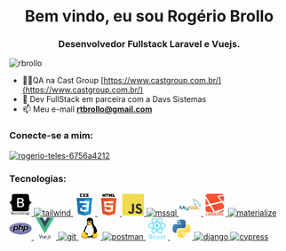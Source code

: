 <h1 align="center">Bem vindo, eu sou Rogério Brollo</h1>
<h3 align="center">Desenvolvedor Fullstack Laravel e Vuejs.</h3>

<p align="left">
  <img
    src="https://komarev.com/ghpvc/?username=rbrollo&label=Profile%20views&color=0e75b6&style=flat"
    alt="rbrollo"
  />
</p>

- 👨‍💻QA na Cast Group
[https://www.castgroup.com.br/](https://www.castgroup.com.br/)
- 🤝 Dev
FullStack em parceira com a Davs Sistemas
- 📫 Meu e-mail **rtbrollo@gmail.com**

<h3 align="left">Conecte-se a mim:</h3>
<p align="left">
  <a href="https://linkedin.com/in/rogerio-teles-6756a4212" rel="nofollow"
    ><img
      align="center"
      src="https://raw.githubusercontent.com/rahuldkjain/github-profile-readme-generator/master/src/images/icons/Social/linked-in-alt.svg"
      alt="rogerio-teles-6756a4212"
      height="30"
      width="40"
      style="max-width: 100%"
  /></a>
</p>

<h3 align="left">Tecnologias:</h3>
<p align="left">
  <a href="https://getbootstrap.com" rel="nofollow" target="_blank">
    <img
      src="https://raw.githubusercontent.com/devicons/devicon/master/icons/bootstrap/bootstrap-plain-wordmark.svg"
      alt="bootstrap"
      width="40"
      height="40"
      style="max-width: 100%"
    />
  </a>
  <a href="https://tailwindcss.com/" target="_blank" rel="noreferrer">
    <img
      src="https://www.vectorlogo.zone/logos/tailwindcss/tailwindcss-icon.svg"
      alt="tailwind"
      width="40"
      height="40"
    />
  </a>
  <a href="https://www.w3schools.com/css/" rel="nofollow" target="_blank">
    <img
      src="https://raw.githubusercontent.com/devicons/devicon/master/icons/css3/css3-original-wordmark.svg"
      alt="css3"
      width="40"
      height="40"
      style="max-width: 100%"
    />
  </a>
  <a href="https://www.w3.org/html/" rel="nofollow" target="_blank">
    <img
      src="https://raw.githubusercontent.com/devicons/devicon/master/icons/html5/html5-original-wordmark.svg"
      alt="html5"
      width="40"
      height="40"
      style="max-width: 100%"
    />
  </a>
  <a
    href="https://developer.mozilla.org/en-US/docs/Web/JavaScript"
    rel="nofollow"
    target="_blank"
  >
    <img
      src="https://raw.githubusercontent.com/devicons/devicon/master/icons/javascript/javascript-original.svg"
      alt="javascript"
      width="40"
      height="40"
      style="max-width: 100%"
    />
  </a>
  <a
    href="https://www.microsoft.com/en-us/sql-server"
    rel="nofollow"
    target="_blank"
  >
    <img
      src="https://camo.githubusercontent.com/42dfd0950d93092d82d677877fe87d5bab1e2acccc1110bf0f9dd755988ccb7e/68747470733a2f2f7777772e7376677265706f2e636f6d2f73686f772f3330333232392f6d6963726f736f66742d73716c2d7365727665722d6c6f676f2e737667"
      alt="mssql"
      width="40"
      height="40"
      data-canonical-src="https://www.svgrepo.com/show/303229/microsoft-sql-server-logo.svg"
      style="max-width: 100%"
    />
  </a>
  <a href="https://www.mysql.com/" target="_blank" rel="noreferrer">
    <img
      src="https://raw.githubusercontent.com/devicons/devicon/master/icons/mysql/mysql-original-wordmark.svg"
      alt="mysql"
      width="40"
      height="40"
    />
  </a>

  <a href="https://laravel.com/" rel="noreferrer" target="_blank">
    <img
      src="https://raw.githubusercontent.com/devicons/devicon/master/icons/laravel/laravel-plain-wordmark.svg "
      alt="laravel "
      width=" 40 "
      height=" 40 "
    />
  </a>
  <a href="https://materializecss.com/" rel="noreferrer" target="_blank">
    <img
      src="https://raw.githubusercontent.com/prplx/svg-logos/5585531d45d294869c4eaab4d7cf2e9c167710a9/svg/materialize.svg "
      alt=" materialize "
      width=" 40 "
      height=" 40 "
    />
  </a>
  <a href="https://www.php.net" rel="noreferrer" target="_blank">
    <img
      src="https://raw.githubusercontent.com/devicons/devicon/master/icons/php/php-original.svg "
      alt=" php "
      width=" 40 "
      height=" 40 "
    />
  </a>
  <a href="https://vuejs.org/" rel="noreferrer" target="_blank">
    <img
      src="https://raw.githubusercontent.com/devicons/devicon/master/icons/vuejs/vuejs-original-wordmark.svg "
      alt="vuejs "
      width=" 40 "
      height=" 40 "
    />
  </a>
  <a href="https://git-scm.com/" rel="nofollow" target="_blank">
    <img
      src="https://camo.githubusercontent.com/fbfcb9e3dc648adc93bef37c718db16c52f617ad055a26de6dc3c21865c3321d/68747470733a2f2f7777772e766563746f726c6f676f2e7a6f6e652f6c6f676f732f6769742d73636d2f6769742d73636d2d69636f6e2e737667"
      alt="git"
      width="40"
      height="40"
      data-canonical-src="https://www.vectorlogo.zone/logos/git-scm/git-scm-icon.svg"
      style="max-width: 100%"
    />
  </a>
  <a href="https://www.linux.org/" rel="nofollow" target="_blank">
    <img
      src="https://raw.githubusercontent.com/devicons/devicon/master/icons/linux/linux-original.svg"
      alt="linux"
      width="40"
      height="40"
      style="max-width: 100%"
    />
  </a>
  <a href="https://postman.com" rel="nofollow" target="_blank">
    <img
      src="https://camo.githubusercontent.com/93b32389bf746009ca2370de7fe06c3b5146f4c99d99df65994f9ced0ba41685/68747470733a2f2f7777772e766563746f726c6f676f2e7a6f6e652f6c6f676f732f676574706f73746d616e2f676574706f73746d616e2d69636f6e2e737667"
      alt="postman"
      width="40"
      height="40"
      data-canonical-src="https://www.vectorlogo.zone/logos/getpostman/getpostman-icon.svg"
      style="max-width: 100%"
    />
  </a>
  <a href="https://reactjs.org/" rel="nofollow" target="_blank">
    <img
      src="https://raw.githubusercontent.com/devicons/devicon/master/icons/react/react-original-wordmark.svg"
      alt="react"
      width="40"
      height="40"
      style="max-width: 100%"
    />
  </a>

  <a href="https://www.python.org" target="_blank" rel="noreferrer">
    <img
      src="https://raw.githubusercontent.com/devicons/devicon/master/icons/python/python-original.svg"
      alt="python"
      width="40"
      height="40"
    />
  </a>
  <a href="https://www.djangoproject.com/" target="_blank" rel="noreferrer">
    <img
      src="https://cdn.worldvectorlogo.com/logos/django.svg"
      alt="django"
      width="40"
      height="40"
    />
  </a>
  <a href="https://www.cypress.io" target="_blank" rel="noreferrer">
    <img
      src="https://raw.githubusercontent.com/simple-icons/simple-icons/6e46ec1fc23b60c8fd0d2f2ff46db82e16dbd75f/icons/cypress.svg"
      alt="cypress"
      width="40"
      height="40"
    />
  </a>
</p>
